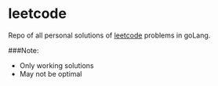 # leetcode

Repo of all personal solutions of [leetcode](https://leetcode.com/) problems in goLang.

###Note:

- Only working solutions
- May not be optimal
